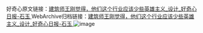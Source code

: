 好奇心原文链接：[建筑师王刚觉得，他们这个行业应该少些英雄主义_设计_好奇心日报-石玉 ](https://www.qdaily.com/articles/11316.html)
WebArchive归档链接：[建筑师王刚觉得，他们这个行业应该少些英雄主义_设计_好奇心日报-石玉 ](http://web.archive.org/web/20170714175127/http://www.qdaily.com/articles/11316.html)
![image](http://ww3.sinaimg.cn/large/007d5XDply1g3wfdmcb4hj30u05rxhdt)